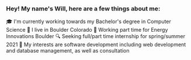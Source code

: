 ### Hey! My name's Will, here are a few things about me:

:mortar_board: I'm currently working towards my Bachelor's degree in Computer Science
:round_pushpin: I live in Boulder Colorado
:briefcase: Working part time for Energy Innovations Boulder
:mag: Seeking full/part time internship for spring/summer 2021
:dart: My interests are software development including web development and database management, as well as consultation
